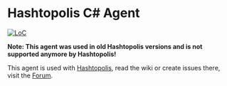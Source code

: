 # Hashtopolis C# Agent

[![LoC](https://tokei.rs/b1/github/hashtopolis/agent-csharp?category=code)](https://github.com/hashtopolis/agent-csharp)

**Note: This agent was used in old Hashtopolis versions and is not supported anymore by Hashtopolis!**

This agent is used with [Hashtopolis](https://github.com/hashtopolis/hashtopolis), read the wiki or create issues there, visit the [Forum](https://hashtopolis.org).
